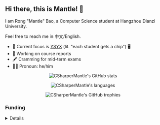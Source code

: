 ## Hi there, this is Mantle! :wave:

I am Rong "Mantle" Bao, a Computer Science student at Hangzhou Dianzi University.

Feel free to reach me in 中文/English.

- :telescope: Current focus is [YSYX](https://ysyx.oscc.cc/) (lit. "each student gets a chip") :desktop_computer:
- :seedling: Working on course reports
- :fountain_pen: Cramming for mid-term exams
- :raising_hand_man: Pronoun: he/him

<p align="center">
  <img alt="CSharperMantle's GitHub stats" src="https://github-readme-stats.vercel.app/api?username=CSharperMantle&theme=dracula&show_icons=true&count_private=true" />
</p>

<p align="center">
  <img alt="CSharperMantle's languages" src="https://github-readme-stats.vercel.app/api/top-langs?username=CSharperMantle&size_weight=0.5&count_weight=0.5&show_icons=true&theme=dracula" />
</p>

<p align="center">
  <img alt="CSharperMantle's GitHub trophies" src="https://github-profile-trophy.vercel.app/?username=CSharperMantle&theme=onedark" />
</p>

### Funding

<details><summary>Details</summary>
<p>

Thanks for stopping by and considering supporting me!

As you can probably tell, I write software mostly out of interest, and if any of my projects can be useful to you, entertain you or support your life in any way, I will be happy to hear that!

**Update**: Donations are not accepted at this time. Thanks!

</p>
</details>
